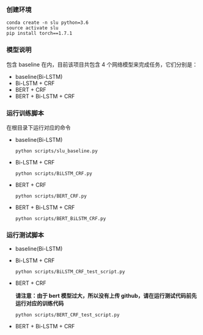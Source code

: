 ### 创建环境

    conda create -n slu python=3.6
    source activate slu
    pip install torch==1.7.1

### 模型说明
  包含 baseline 在内，目前该项目共包含 4 个网络模型来完成任务，它们分别是：
  + baseline(Bi-LSTM)
  + Bi-LSTM + CRF
  + BERT + CRF
  + BERT + Bi-LSTM + CRF

### 运行训练脚本  
在根目录下运行对应的命令
+ baseline(Bi-LSTM)

      python scripts/slu_baseline.py

+ Bi-LSTM + CRF

      python scripts/BiLSTM_CRF.py

+ BERT + CRF

      python scripts/BERT_CRF.py

+ BERT + Bi-LSTM + CRF

      python scripts/BERT_BiLSTM_CRF.py

### 运行测试脚本
+ baseline(Bi-LSTM)
+ Bi-LSTM + CRF

      python scripts/BiLSTM_CRF_test_script.py

+ BERT + CRF

  **请注意：由于 bert 模型过大，所以没有上传 github，请在运行测试代码前先运行对应的训练代码**

      python scripts/BERT_CRF_test_script.py

+ BERT + Bi-LSTM + CRF
